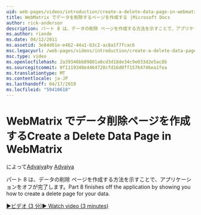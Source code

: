 ```yaml
---
uid: web-pages/videos/introduction/create-a-delete-data-page-in-webmatrix
title: WebMatrix でデータを削除するページを作成する |Microsoft Docs
author: rick-anderson
description: パート 8 は、データの削除 ページを作成する方法を示すことで、アプリケーションをオフが完了します。
ms.author: riande
ms.date: 04/12/2011
ms.assetid: 3e84d61e-e462-44a1-b3c2-ac8a1f7fcac6
msc.legacyurl: /web-pages/videos/introduction/create-a-delete-data-page-in-webmatrix
msc.type: video
ms.openlocfilehash: 2a39346bb09801a0cd3d18de34c9e033d2e5ac8b
ms.sourcegitcommit: 0f1119340e4464720cfd16d0ff15764746ea1fea
ms.translationtype: MT
ms.contentlocale: ja-JP
ms.lasthandoff: 04/17/2019
ms.locfileid: "59410618"
---
```

# <a name="create-a-delete-data-page-in-webmatrix"></a><span data-ttu-id="9102f-103">WebMatrix でデータ削除ページを作成する</span><span class="sxs-lookup"><span data-stu-id="9102f-103">Create a Delete Data Page in WebMatrix</span></span>

<span data-ttu-id="9102f-104">によって[Advaiya](https://twitter.com/Advaiyasolns)</span><span class="sxs-lookup"><span data-stu-id="9102f-104">by [Advaiya](https://twitter.com/Advaiyasolns)</span></span>

<span data-ttu-id="9102f-105">パート 8 は、データの削除 ページを作成する方法を示すことで、アプリケーションをオフが完了します。</span><span class="sxs-lookup"><span data-stu-id="9102f-105">Part 8 finishes off the application by showing you how to create a delete page for your data.</span></span>

[<span data-ttu-id="9102f-106">&#9654;ビデオ (3 分)</span><span class="sxs-lookup"><span data-stu-id="9102f-106">&#9654; Watch video (3 minutes)</span></span>](https://channel9.msdn.com/Blogs/ASP-NET-Site-Videos/create-a-delete-data-page-in-webmatrix)
